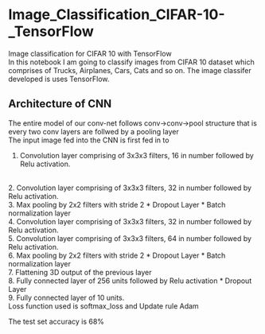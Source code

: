 # Image_Classification_CIFAR-10-_TensorFlow
Image classification for CIFAR 10 with TensorFlow
<br>
In this notebook I am going to classify images from CIFAR 10 dataset which comprises of Trucks, Airplanes, Cars, Cats and so on.
The image classifer developed is uses TensorFlow.
<br>
## Architecture of CNN
The entire model of our conv-net follows conv->conv->pool structure that is every two conv layers are follwed by a pooling layer
<br>
The input image fed into the CNN is first fed in to
<br>
1. Convolution layer comprising of 3x3x3 filters, 16 in number followed by Relu activation.
<br>
2. Convolution layer comprising of 3x3x3 filters, 32 in number followed by Relu activation.
<br>
3. Max pooling by 2x2 filters with stride 2
    * Dropout Layer
    * Batch normalization layer
<br>
4. Convolution layer comprising of 3x3x3 filters, 32 in number followed by Relu activation.
<br>
5. Convolution layer comprising of 3x3x3 filters, 64 in number followed by Relu activation.
<br>
6. Max pooling by 2x2 filters with stride 2
    * Dropout Layer
    * Batch normalization layer
<br>
7. Flattening 3D output of the previous layer 
<br>
8. Fully connected layer of 256 units followed by Relu activation
    * Dropout Layer
<br>
9. Fully connected layer of 10 units.
<br>
Loss function used is softmax_loss and Update rule Adam

The test set accuracy is 68%
